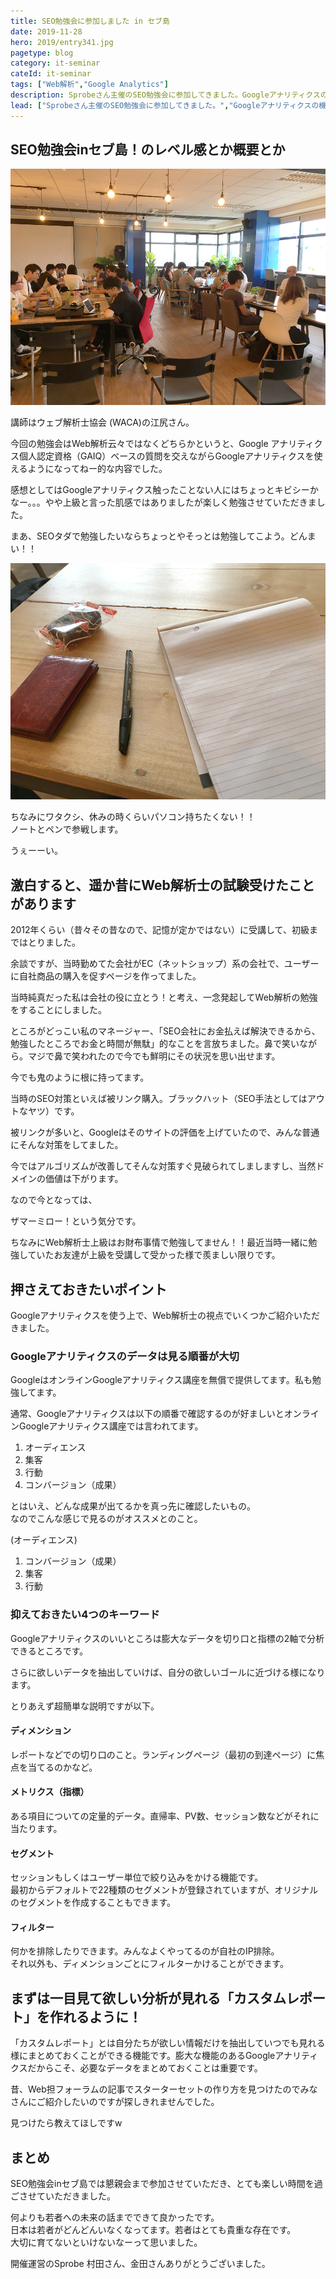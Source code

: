 ```yaml
---
title: SEO勉強会に参加しました in セブ島
date: 2019-11-28
hero: 2019/entry341.jpg
pagetype: blog
category: it-seminar
cateId: it-seminar
tags: ["Web解析","Google Analytics"]
description: Sprobeさん主催のSEO勉強会に参加してきました。Googleアナリティクスの機能を基本からちょっとしたアドバンスな部分までハンズオン形式で触っていく形で楽しく学ばせていただきました。セブ島で日本語でこんな勉強会開催されるなんてサイコーです。
lead: ["Sprobeさん主催のSEO勉強会に参加してきました。","Googleアナリティクスの機能を基本からちょっとしたアドバンスな部分までハンズオン形式で触っていく形で楽しく学ばせていただきました。セブ島で日本語でこんな勉強会開催されるなんてサイコーです。"]
---
```

## SEO勉強会inセブ島！のレベル感とか概要とか
![SEO勉強会inセブ島！のレベル感とか概要とか](./images/2019/entry341-1.jpg)

講師はウェブ解析士協会 (WACA)の江尻さん。

今回の勉強会はWeb解析云々ではなくどちらかというと、Google アナリティクス個人認定資格（GAIQ）ベースの質問を交えながらGoogleアナリティクスを使えるようになってねー的な内容でした。

感想としてはGoogleアナリティクス触ったことない人にはちょっとキビシーかなー。。。やや上級と言った肌感ではありましたが楽しく勉強させていただきました。

まあ、SEOタダで勉強したいならちょっとやそっとは勉強してこよう。どんまい！！

![SEO勉強会inセブ島！のレベル感とか概要とか](./images/2019/entry341-2.jpg)

ちなみにワタクシ、休みの時くらいパソコン持ちたくない！！<br>
ノートとペンで参戦します。

うぇーーい。

## 激白すると、遥か昔にWeb解析士の試験受けたことがあります
2012年くらい（昔々その昔なので、記憶が定かではない）に受講して、初級まではとりました。

余談ですが、当時勤めてた会社がEC（ネットショップ）系の会社で、ユーザーに自社商品の購入を促すページを作ってました。

当時純真だった私は会社の役に立とう！と考え、一念発起してWeb解析の勉強をすることにしました。

ところがどっこい私のマネージャー、「SEO会社にお金払えば解決できるから、勉強したところでお金と時間が無駄」的なことを言放ちました。鼻で笑いながら。マジで鼻で笑われたので今でも鮮明にその状況を思い出せます。

今でも鬼のように根に持ってます。

当時のSEO対策といえば被リンク購入。ブラックハット（SEO手法としてはアウトなヤツ）です。

被リンクが多いと、Googleはそのサイトの評価を上げていたので、みんな普通にそんな対策をしてました。

今ではアルゴリズムが改善してそんな対策すぐ見破られてしましますし、当然ドメインの価値は下がります。

なので今となっては、

ザマーミロー！という気分です。

ちなみにWeb解析士上級はお財布事情で勉強してません！！最近当時一緒に勉強していたお友達が上級を受講して受かった様で羨ましい限りです。

## 押さえておきたいポイント
Googleアナリティクスを使う上で、Web解析士の視点でいくつかご紹介いただきました。

### Googleアナリティクスのデータは見る順番が大切
GoogleはオンラインGoogleアナリティクス講座を無償で提供してます。私も勉強してます。

通常、Googleアナリティクスは以下の順番で確認するのが好ましいとオンラインGoogleアナリティクス講座では言われてます。

1. オーディエンス
2. 集客
3. 行動
4. コンバージョン（成果）

とはいえ、どんな成果が出てるかを真っ先に確認したいもの。<br>
なのでこんな感じで見るのがオススメとのこと。

(オーディエンス)
1. コンバージョン（成果）
2. 集客
3. 行動

### 抑えておきたい4つのキーワード
Googleアナリティクスのいいところは膨大なデータを切り口と指標の2軸で分析できるところです。

さらに欲しいデータを抽出していけば、自分の欲しいゴールに近づける様になります。

とりあえず超簡単な説明ですが以下。

#### ディメンション
レポートなどでの切り口のこと。ランディングページ（最初の到達ページ）に焦点を当てるのかなど。

#### メトリクス（指標）
ある項目についての定量的データ。直帰率、PV数、セッション数などがそれに当たります。

#### セグメント
セッションもしくはユーザー単位で絞り込みをかける機能です。<br>
最初からデフォルトで22種類のセグメントが登録されていますが、オリジナルのセグメントを作成することもできます。

#### フィルター
何かを排除したりできます。みんなよくやってるのが自社のIP排除。<br>
それ以外も、ディメンションごとにフィルターかけることができます。
## まずは一目見て欲しい分析が見れる「カスタムレポート」を作れるように！
「カスタムレポート」とは自分たちが欲しい情報だけを抽出していつでも見れる様にまとめておくことができる機能です。膨大な機能のあるGoogleアナリティクスだからこそ、必要なデータをまとめておくことは重要です。

昔、Web担フォーラムの記事でスターターセットの作り方を見つけたのでみなさんにご紹介したいのですが探しきれませんでした。

見つけたら教えてほしですw
## まとめ
SEO勉強会inセブ島では懇親会まで参加させていただき、とても楽しい時間を過ごさせていただきました。

何よりも若者への未来の話までできて良かったです。<br>
日本は若者がどんどんいなくなってます。若者はとても貴重な存在です。<br>
大切に育てないといけないなーって思いました。

開催運営のSprobe 村田さん、金田さんありがとうございました。
